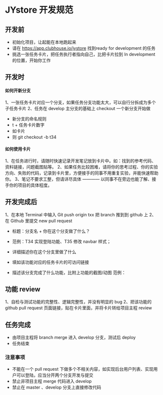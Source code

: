 # JYstore 开发规范

## 开发前

- 初始化项目，让起能在本地跑起来
- 请在 https://app.clubhouse.io/jystore 找到ready for development 的任务
- 挑选一张任务卡片，把任务执行者指向自己，比把卡片拉到 In development 的位置，开始你工作

## 开发时

#### 如何开新分支
1、一张任务卡片对应一个分支，如果任务分支功能太大，可以自行分拆成为多个子任务卡片
2、任务在 develop 主分支的基础上 checkout 一个新分支开始做

- 新分支的命名规则
 - t + 任务卡片数字
 - 如卡片
 - 则 git checkout -b t34

#### 如何使用卡片

1、在任务进行时，请随时快速记录开发笔记放到卡片中。如：找到的参考代码、资料链接，问题截图贴等。
2、如果任务比较困难，请将你的思考过程、你的实验方向、失败的代码，记录到卡片里，方便接手的同事不用重复实验，并能快速帮助你。
3、笔记不要求工整，但请详尽具体 ———— 以同事不在旁边也能了解、接手你的项目的具体程度。

## 开发完成后

1、在本地 Terminal 中输入 Git push origin txx 把 branch 推到到 github 上
2、在 Github 里提交 new pull request
- 标题：分支名 + 你在这个分支做了什么？
 - 范例：T34 实现登陆功能、T35 修改 navbar 样式；

- 详细描述你在这个分支里做了什么
 - 填如该功能对应的任务卡片的可访问链接
 - 描述该分支完成了什么功能，比附上功能的截图/动图
范例：

## 功能 review

1、自检与测试功能的完整性、逻辑完整性，并没有明显的 bug
2、把该功能的 github pull request 页面链接，贴在卡片里面，并将卡片转给项目主程 review

## 任务完成

- 由项目主程将 branch merge 进入 develop 分支，测试后 deploy
- 任务结束


### 注意事项
- 不能在一个 pull request 下做多个不相关内容，如实现后台用户列表、实现用户可以登陆，应当分开两个分支开发与提交
- 禁止非项目主程 merge 代码进入 develop
- 禁止在 master 、develop 分支上直接修改代码
